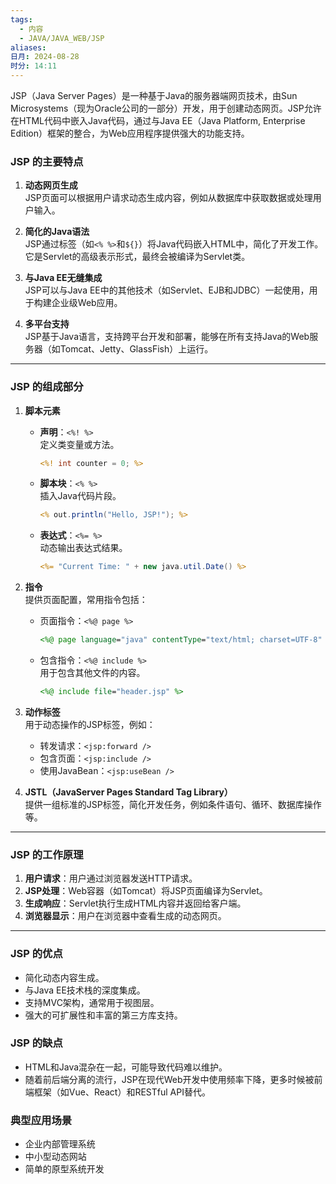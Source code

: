 ```yaml
---
tags:
  - 内容
  - JAVA/JAVA_WEB/JSP
aliases: 
日月: 2024-08-28
时分: 14:11
---
```

JSP（Java Server Pages）是一种基于Java的服务器端网页技术，由Sun Microsystems（现为Oracle公司的一部分）开发，用于创建动态网页。JSP允许在HTML代码中嵌入Java代码，通过与Java EE（Java Platform, Enterprise Edition）框架的整合，为Web应用程序提供强大的功能支持。

### JSP 的主要特点
1. **动态网页生成**  
   JSP页面可以根据用户请求动态生成内容，例如从数据库中获取数据或处理用户输入。

2. **简化的Java语法**  
   JSP通过标签（如`<% %>`和`${}`）将Java代码嵌入HTML中，简化了开发工作。它是Servlet的高级表示形式，最终会被编译为Servlet类。

3. **与Java EE无缝集成**  
   JSP可以与Java EE中的其他技术（如Servlet、EJB和JDBC）一起使用，用于构建企业级Web应用。

4. **多平台支持**  
   JSP基于Java语言，支持跨平台开发和部署，能够在所有支持Java的Web服务器（如Tomcat、Jetty、GlassFish）上运行。

---

### JSP 的组成部分
1. **脚本元素**  
   - **声明**：`<%! %>`  
     定义类变量或方法。  
     ```jsp
     <%! int counter = 0; %>
     ```
   - **脚本块**：`<% %>`  
     插入Java代码片段。  
     ```jsp
     <% out.println("Hello, JSP!"); %>
     ```
   - **表达式**：`<%= %>`  
     动态输出表达式结果。  
     ```jsp
     <%= "Current Time: " + new java.util.Date() %>
     ```

2. **指令**  
   提供页面配置，常用指令包括：
   - 页面指令：`<%@ page %>`  
     ```jsp
     <%@ page language="java" contentType="text/html; charset=UTF-8" %>
     ```
   - 包含指令：`<%@ include %>`  
     用于包含其他文件的内容。
     ```jsp
     <%@ include file="header.jsp" %>
     ```

3. **动作标签**  
   用于动态操作的JSP标签，例如：
   - 转发请求：`<jsp:forward />`
   - 包含页面：`<jsp:include />`
   - 使用JavaBean：`<jsp:useBean />`

4. **JSTL（JavaServer Pages Standard Tag Library）**  
   提供一组标准的JSP标签，简化开发任务，例如条件语句、循环、数据库操作等。

---

### JSP 的工作原理
1. **用户请求**：用户通过浏览器发送HTTP请求。
2. **JSP处理**：Web容器（如Tomcat）将JSP页面编译为Servlet。
3. **生成响应**：Servlet执行生成HTML内容并返回给客户端。
4. **浏览器显示**：用户在浏览器中查看生成的动态网页。

---

### JSP 的优点
- 简化动态内容生成。
- 与Java EE技术栈的深度集成。
- 支持MVC架构，通常用于视图层。
- 强大的可扩展性和丰富的第三方库支持。

### JSP 的缺点
- HTML和Java混杂在一起，可能导致代码难以维护。
- 随着前后端分离的流行，JSP在现代Web开发中使用频率下降，更多时候被前端框架（如Vue、React）和RESTful API替代。

### 典型应用场景
- 企业内部管理系统
- 中小型动态网站
- 简单的原型系统开发